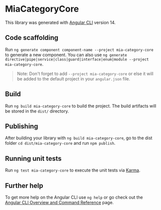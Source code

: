 # MiaCategoryCore

This library was generated with [Angular CLI](https://github.com/angular/angular-cli) version 14.

## Code scaffolding

Run `ng generate component component-name --project mia-category-core` to generate a new component. You can also use `ng generate directive|pipe|service|class|guard|interface|enum|module --project mia-category-core`.

> Note: Don't forget to add `--project mia-category-core` or else it will be added to the default project in your `angular.json` file.

## Build

Run `ng build mia-category-core` to build the project. The build artifacts will be stored in the `dist/` directory.

## Publishing

After building your library with `ng build mia-category-core`, go to the dist folder `cd dist/mia-category-core` and run `npm publish`.

## Running unit tests

Run `ng test mia-category-core` to execute the unit tests via [Karma](https://karma-runner.github.io).

## Further help

To get more help on the Angular CLI use `ng help` or go check out the [Angular CLI Overview and Command Reference](https://angular.io/cli) page.
